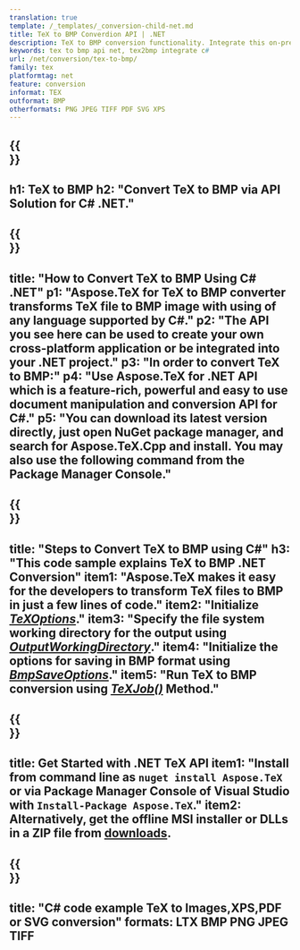 ```yaml
---
translation: true
template: /_templates/_conversion-child-net.md
title: TeX to BMP Converdion API | .NET
description: TeX to BMP conversion functionality. Integrate this on-premise .NET library into your project or use cross-platform applications to convert TeX to BMP.
keywords: tex to bmp api net, tex2bmp integrate c#
url: /net/conversion/tex-to-bmp/
family: tex
platformtag: net
feature: conversion
informat: TEX
outformat: BMP
otherformats: PNG JPEG TIFF PDF SVG XPS
---
```


{{<section banner>}}
---
h1: TeX to BMP
h2: "Convert TeX to BMP via API Solution for C# .NET."
---

{{<section overview>}}
---
title: "How to Convert TeX to BMP Using C# .NET"
p1: "Aspose.TeX for TeX to BMP converter transforms TeX file to BMP image with using of any language supported by C#."
p2: "The API you see here can be used to create your own cross-platform application or be integrated into your .NET project."
p3: "In order to convert TeX to BMP:"
p4: "Use Aspose.TeX for .NET API which is a feature-rich, powerful and easy to use document manipulation and conversion API for C#."
p5: "You can download its latest version directly, just open NuGet package manager, and search for Aspose.TeX.Cpp and install. You may also use the following command from the Package Manager Console."
---

{{<section feature1>}}
---
title: "Steps to Convert TeX to BMP using C#"
h3: "This code sample explains TeX to BMP .NET Conversion"
item1: "Aspose.TeX makes it easy for the developers to transform TeX files to BMP in just a few lines of code."
item2: "Initialize [*TeXOptions*](https://reference.aspose.com/tex/net/aspose.tex/texoptions/)."
item3: "Specify the file system working directory for the output using [*OutputWorkingDirectory*](https://reference.aspose.com/tex/net/aspose.tex/texoptions/outputworkingdirectory/)."
item4: "Initialize the options for saving in BMP format using [*BmpSaveOptions*](https://reference.aspose.com/tex/net/aspose.tex.presentation.image/bmpsaveoptions/)."
item5: "Run TeX to BMP conversion using [*TeXJob()*](https://reference.aspose.com/tex/net/aspose.tex/texjob/) Method."
---

{{<section feature2>}}
---
title: Get Started with .NET TeX API
item1: "Install from command line as ```nuget install Aspose.TeX``` or via Package Manager Console of Visual Studio with ```Install-Package Aspose.TeX```."
item2: Alternatively, get the offline MSI installer or DLLs in a ZIP file from [downloads](https://downloads.aspose.com/tex/net).
---

{{<section widget>}}
---
title: "C# code example TeX to Images,XPS,PDF or SVG conversion"
formats: LTX BMP PNG JPEG TIFF
---